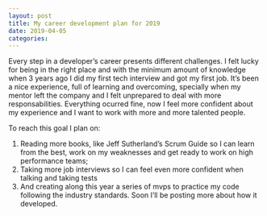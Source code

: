 ```yaml
---
layout: post
title: My career development plan for 2019
date: 2019-04-05
categories:
---
```

Every step in a developer’s career presents different challenges. I felt lucky for being in the right place and with the minimum amount of knowledge when 3 years ago I did my first tech interview and got my first job. It’s been a nice experience, full of learning and overcoming, specially when my mentor left the company and I felt unprepared to deal with more responsabilities. Everything ocurred fine, now I feel more confident about my experience and I want to work with more and more talented people.

To reach this goal I plan on:
1. Reading more books, like Jeff Sutherland’s Scrum Guide so I can learn from the best, work on my weaknesses and get ready to work on high performance teams;
2. Taking more job interviews so I can feel even more confident when talking and taking tests
3. And creating along this year a series of mvps to practice my code following the industry standards. Soon I’ll be posting more about how it developed.